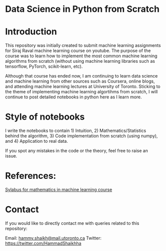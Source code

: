 # Data Science in Python from Scratch

# Introduction
This repository was initially created to submit machine learning assignments for Siraj Raval machine learning course on youtube. The purpose of the course was to learn how to implement the most common machine learning algorithms from scratch (without using machine learning libraries such as tensorflow, PyTorch, scikit-learn, etc).

Although that course has ended now, I am continuing to learn data science and machine learning from other sources such as Coursera, online blogs, and attending machine learning lectures at University of Toronto. Sticking to the theme of implementing machine learning algortihms from scratch, I will continue to post detailed notebooks in python here as I learn more. 

# Style of notebooks
I write the notebooks to contain 1) Intuition, 2) Mathematics/Statistics behind the algorithm, 3) Code implementation from scratch (using numpy), and 4) Application to real data. 

If you spot any mistakes in the code or the theory, feel free to raise an issue. 

# References:
[Sylabus for mathematics in machine learning course](https://github.com/llSourcell/The_Math_of_Intelligence)

# Contact
If you would like to directly contact me with queries related to this repository:

Email: <hammy.shaikh@mail.utoronto.ca>
Twitter: https://twitter.com/HammadShaikhha
